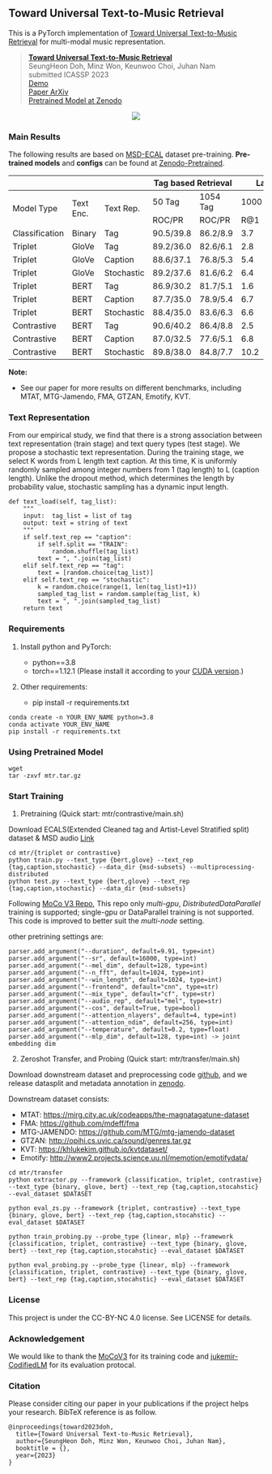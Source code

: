 ## Toward Universal Text-to-Music Retrieval
This is a PyTorch implementation of [Toward Universal Text-to-Music Retrieval](#) for multi-modal music representation.

> [**Toward Universal Text-to-Music Retrieval**](https://arxiv.org/abs/2011.09157)   
> SeungHeon Doh, Minz Won, Keunwoo Choi, Juhan Nam   
> submitted ICASSP 2023   
> [Demo](https://seungheondoh.github.io/text-music-representation-demo/)   
> [Paper ArXiv](#)   
> [Pretrained Model at Zenodo](#)   

<p align = "center">
<img src = "https://i.imgur.com/Og18FbB.png">
</p>

### Main Results
The following results are based on [MSD-ECAL](https://github.com/SeungHeonDoh/msd-subsets) dataset pre-training.
**Pre-trained models** and **configs** can be found at [Zenodo-Pretrained]().

<table>
<thead>
  <tr>
    <th></th>
    <th></th>
    <th></th>
    <th colspan="2">Tag based Retrieval</th>
    <th colspan="5">Language based Retrieval</th>
  </tr>
</thead>
<tbody>
  <tr>
    <td rowspan="2">Model Type</td>
    <td rowspan="2">Text Enc.</td>
    <td rowspan="2">Text Rep.</td>
    <td>50 Tag</td>
    <td>1054 Tag</td>
    <td colspan="5">1000 Caption</td>
  </tr>
  <tr>
    <td>ROC/PR</td>
    <td>ROC/PR</td>
    <td>R@1</td>
    <td>R@5</td>
    <td>R@10</td>
    <td>mAP</td>
    <td>MedR</td>
  </tr>
  <tr>
    <td>Classification</td>
    <td>Binary</td>
    <td>Tag</td>
    <td>90.5/39.8</td>
    <td>86.2/8.9</td>
    <td>3.7</td>
    <td>14.3</td>
    <td>22.5</td>
    <td>8.4</td>
    <td>64</td>
  </tr>
  <tr>
    <td>Triplet</td>
    <td>GloVe</td>
    <td>Tag</td>
    <td>89.2/36.0</td>
    <td>82.6/6.1</td>
    <td>2.8</td>
    <td>11.2</td>
    <td>18.6</td>
    <td>6.6</td>
    <td>51.5</td>
  </tr>
  <tr>
    <td>Triplet</td>
    <td>GloVe</td>
    <td>Caption</td>
    <td>88.6/37.1</td>
    <td>76.8/5.3</td>
    <td>5.4</td>
    <td>22.1</td>
    <td>35.0</td>
    <td>13.0</td>
    <td>17.0</td>
  </tr>
  <tr>
    <td>Triplet</td>
    <td>GloVe</td>
    <td>Stochastic</td>
    <td>89.2/37.6</td>
    <td>81.6/6.2</td>
    <td>6.4</td>
    <td>21.8</td>
    <td>32.7</td>
    <td>12.8</td>
    <td>19.5</td>
  </tr>
  <tr>
    <td>Triplet</td>
    <td>BERT</td>
    <td>Tag</td>
    <td>86.9/30.2</td>
    <td>81.7/5.1</td>
    <td>1.6</td>
    <td>6.2</td>
    <td>12.0</td>
    <td>3.9</td>
    <td>68.0</td>
  </tr>
  <tr>
    <td>Triplet</td>
    <td>BERT</td>
    <td>Caption</td>
    <td>87.7/35.0</td>
    <td>78.9/5.4</td>
    <td>6.7</td>
    <td>23.6</td>
    <td>36.6</td>
    <td>14.1</td>
    <td>16.0</td>
  </tr>
  <tr>
    <td>Triplet</td>
    <td>BERT</td>
    <td>Stochastic</td>
    <td>88.4/35.0</td>
    <td>83.6/6.3</td>
    <td>6.6</td>
    <td>25.1</td>
    <td>39.4</td>
    <td>14.6</td>
    <td>16.0</td>
  </tr>
  <tr>
    <td>Contrastive</td>
    <td>BERT</td>
    <td>Tag</td>
    <td>90.6/40.2</td>
    <td>86.4/8.8</td>
    <td>2.5</td>
    <td>13.7</td>
    <td>22.5</td>
    <td>7.4</td>
    <td>47.0</td>
  </tr>
  <tr>
    <td>Contrastive</td>
    <td>BERT</td>
    <td>Caption</td>
    <td>87.0/32.5</td>
    <td>77.6/5.1</td>
    <td>6.8</td>
    <td>25.4</td>
    <td>38.4</td>
    <td>15.3</td>
    <td>17.0</td>
  </tr>
  <tr>
    <td>Contrastive</td>
    <td>BERT</td>
    <td>Stochastic</td>
    <td>89.8/38.0</td>
    <td>84.8/7.7</td>
    <td>10.2</td>
    <td>29.8</td>
    <td>42.8</td>
    <td>18.7</td>
    <td>13.0</td>
  </tr>
</tbody>
</table>


**Note:** 
- See our paper for more results on different benchmarks, including MTAT, MTG-Jamendo, FMA, GTZAN, Emotify, KVT.

### Text Representation
From our empirical study, we find that there is a strong association between text representation (train stage) and text query types (test stage). We propose a stochastic text representation. During the training stage, we select K words from L length text caption. At this time, K is uniformly randomly sampled among integer numbers from 1 (tag length) to L (caption length). Unlike the dropout method, which determines the length by probability value, stochastic sampling has a dynamic input length.

```
def text_load(self, tag_list):
    """
    input:  tag_list = list of tag
    output: text = string of text
    """
    if self.text_rep == "caption":
        if self.split == "TRAIN":
            random.shuffle(tag_list)
        text = ", ".join(tag_list)
    elif self.text_rep == "tag":
        text = [random.choice(tag_list)]
    elif self.text_rep == "stochastic":
        k = random.choice(range(1, len(tag_list)+1)) 
        sampled_tag_list = random.sample(tag_list, k)
        text = ", ".join(sampled_tag_list)
    return text
```

### Requirements

1. Install python and PyTorch:
    - python==3.8
    - torch==1.12.1 (Please install it according to your [CUDA version](https://pytorch.org/get-started/previous-versions/).)
    
2. Other requirements:
    - pip install -r requirements.txt

```
conda create -n YOUR_ENV_NAME python=3.8
conda activate YOUR_ENV_NAME
pip install -r requirements.txt
```

### Using Pretrained Model
```
wget 
tar -zxvf mtr.tar.gz 
```

### Start Training

1. Pretraining (Quick start: mtr/contrastive/main.sh)

Download ECALS(Extended Cleaned tag and Artist-Level Stratified split) dataset & MSD audio [Link](https://github.com/SeungHeonDoh/msd-subsets)

```
cd mtr/{triplet or contrastive}
python train.py --text_type {bert,glove} --text_rep {tag,caption,stochastic} --data_dir {msd-subsets} --multiprocessing-distributed
python test.py --text_type {bert,glove} --text_rep {tag,caption,stochastic} --data_dir {msd-subsets}
```

Following [MoCo V3 Repo](https://github.com/facebookresearch/moco-v3), This repo only *multi-gpu*, *DistributedDataParallel* training is supported; single-gpu or DataParallel training is not supported. This code is improved to better suit the *multi-node* setting. 

other pretrining settings are:
```
parser.add_argument("--duration", default=9.91, type=int)
parser.add_argument("--sr", default=16000, type=int)
parser.add_argument("--mel_dim", default=128, type=int)
parser.add_argument("--n_fft", default=1024, type=int)
parser.add_argument("--win_length", default=1024, type=int)
parser.add_argument("--frontend", default="cnn", type=str)
parser.add_argument("--mix_type", default="cf", type=str)
parser.add_argument("--audio_rep", default="mel", type=str)
parser.add_argument("--cos", default=True, type=bool)
parser.add_argument("--attention_nlayers", default=4, type=int)
parser.add_argument("--attention_ndim", default=256, type=int)
parser.add_argument("--temperature", default=0.2, type=float)
parser.add_argument("--mlp_dim", default=128, type=int) -> joint embedding dim
```


2. Zeroshot Transfer, and Probing (Quick start: mtr/transfer/main.sh)

Download downstream dataset and preprocessing code [github](https://github.com/SeungHeonDoh/msu-benchmark), and we release datasplit and metadata annotation in [zenodo](https://zenodo.org/record/7162767).

Downstream dataset consists: 
- MTAT: https://mirg.city.ac.uk/codeapps/the-magnatagatune-dataset
- FMA: https://github.com/mdeff/fma
- MTG-JAMENDO: https://github.com/MTG/mtg-jamendo-dataset
- GTZAN: http://opihi.cs.uvic.ca/sound/genres.tar.gz
- KVT: https://khlukekim.github.io/kvtdataset/
- Emotify: http://www2.projects.science.uu.nl/memotion/emotifydata/

```
cd mtr/transfer
python extractor.py --framework {classification, triplet, contrastive} --text_type {binary, glove, bert} --text_rep {tag,caption,stocahstic} --eval_dataset $DATASET

python eval_zs.py --framework {triplet, contrastive} --text_type {binary, glove, bert} --text_rep {tag,caption,stocahstic} --eval_dataset $DATASET

python train_probing.py --probe_type {linear, mlp} --framework {classification, triplet, contrastive} --text_type {binary, glove, bert} --text_rep {tag,caption,stocahstic} --eval_dataset $DATASET

python eval_probing.py --probe_type {linear, mlp} --framework {classification, triplet, contrastive} --text_type {binary, glove, bert} --text_rep {tag,caption,stocahstic} --eval_dataset $DATASET
```
### License
This project is under the CC-BY-NC 4.0 license. See LICENSE for details.


### Acknowledgement
We would like to thank the [MoCoV3](https://github.com/facebookresearch/moco-v3) for its training code and [jukemir-CodifiedLM](https://github.com/p-lambda/jukemir) for its evaluation protocal.

### Citation
Please consider citing our paper in your publications if the project helps your research. BibTeX reference is as follow.
```
@inproceedings{toward2023doh,
  title={Toward Universal Text-to-Music Retrieval},
  author={SeungHeon Doh, Minz Won, Keunwoo Choi, Juhan Nam},
  booktitle = {},
  year={2023}
}
```
